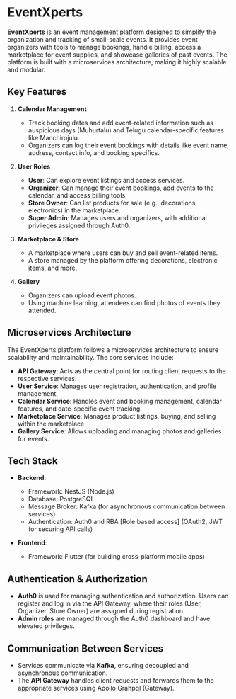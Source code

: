 # EventXperts

**EventXperts** is an event management platform designed to simplify the organization and tracking of small-scale events. It provides event organizers with tools to manage bookings, handle billing, access a marketplace for event supplies, and showcase galleries of past events. The platform is built with a microservices architecture, making it highly scalable and modular.

## Key Features

1. **Calendar Management**

   - Track booking dates and add event-related information such as auspicious days (Muhurtalu) and Telugu calendar-specific features like Manchirojulu.
   - Organizers can log their event bookings with details like event name, address, contact info, and booking specifics.

2. **User Roles**

   - **User**: Can explore event listings and access services.
   - **Organizer**: Can manage their event bookings, add events to the calendar, and access billing tools.
   - **Store Owner**: Can list products for sale (e.g., decorations, electronics) in the marketplace.
   - **Super Admin**: Manages users and organizers, with additional privileges assigned through Auth0.

3. **Marketplace & Store**

   - A marketplace where users can buy and sell event-related items.
   - A store managed by the platform offering decorations, electronic items, and more.

4. **Gallery**
   - Organizers can upload event photos.
   - Using machine learning, attendees can find photos of events they attended.

## Microservices Architecture

The EventXperts platform follows a microservices architecture to ensure scalability and maintainability. The core services include:

- **API Gateway**: Acts as the central point for routing client requests to the respective services.
- **User Service**: Manages user registration, authentication, and profile management.
- **Calendar Service**: Handles event and booking management, calendar features, and date-specific event tracking.
- **Marketplace Service**: Manages product listings, buying, and selling within the marketplace.
- **Gallery Service**: Allows uploading and managing photos and galleries for events.

## Tech Stack

- **Backend**:

  - Framework: NestJS (Node.js)
  - Database: PostgreSQL
  - Message Broker: Kafka (for asynchronous communication between services)
  - Authentication: Auth0 and RBA [Role based access] (OAuth2, JWT for securing API calls)

- **Frontend**:
  - Framework: Flutter (for building cross-platform mobile apps)

## Authentication & Authorization

- **Auth0** is used for managing authentication and authorization. Users can register and log in via the API Gateway, where their roles (User, Organizer, Store Owner) are assigned during registration.
- **Admin roles** are managed through the Auth0 dashboard and have elevated privileges.

## Communication Between Services

- Services communicate via **Kafka**, ensuring decoupled and asynchronous communication.
- The **API Gateway** handles client requests and forwards them to the appropriate services using Apollo Grahpql (Gateway).
